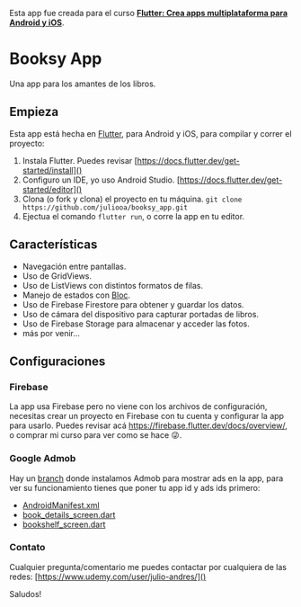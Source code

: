 Esta app fue creada para el curso **[Flutter: Crea apps multiplataforma para Android y iOS](https://www.udemy.com/course/curso-de-flutter-dart-crea-apps-multiplataforma-ios-android/?referralCode=DA222AC82FB3AA8AC5B2)**.

# Booksy App

Una app para los amantes de los libros.

## Empieza

Esta app está hecha en [Flutter](https://flutter.dev/), para Android y iOS, para compilar y correr el proyecto:

1. Instala Flutter. Puedes revisar [https://docs.flutter.dev/get-started/install]()
2. Configuro un IDE, yo uso Android Studio. [https://docs.flutter.dev/get-started/editor]()
3. Clona (o fork y clona) el proyecto en tu máquina. `git clone https://github.com/juliooa/booksy_app.git`
5. Ejectua el comando `flutter run`, o corre la app en tu editor.


## Características

* Navegación entre pantallas.
* Uso de GridViews.
* Uso de ListViews con distintos formatos de filas.
* Manejo de estados con [Bloc](https://bloclibrary.dev/).
* Uso de Firebase Firestore para obtener y guardar los datos.
* Uso de cámara del dispositivo para capturar portadas de libros.
* Uso de Firebase Storage para almacenar y acceder las fotos.
* más por venir...

## Configuraciones

### Firebase
La app usa Firebase pero no viene con los archivos de configuración, necesitas crear un proyecto en Firebase con tu cuenta y configurar la app para usarlo. Puedes revisar acá https://firebase.flutter.dev/docs/overview/, o comprar mi curso para ver como se hace 😜.


### Google Admob

Hay un [branch](https://github.com/juliooa/booksy_app/tree/feature/admob) donde instalamos Admob para mostrar ads en la app, para ver su funcionamiento tienes que poner tu app id y ads ids primero:

* [AndroidManifest.xml](https://github.com/juliooa/booksy_app/blob/feature/admob/android/app/src/main/AndroidManifest.xml#L42)
* [book\_details\_screen.dart](https://github.com/juliooa/booksy_app/blob/feature/admob/lib/book_details/book_details_screen.dart#L13)
* [bookshelf_screen.dart](https://github.com/juliooa/booksy_app/blob/feature/admob/lib/bookshelf/bookshelf_screen.dart#L18)


### Contato

Cualquier pregunta/comentario me puedes contactar por cualquiera de las redes: [https://www.udemy.com/user/julio-andres/]()

Saludos!





